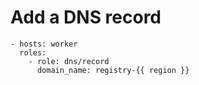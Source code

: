 # Add a DNS record

```
- hosts: worker
  roles:
    - role: dns/record
      domain_name: registry-{{ region }}
```
